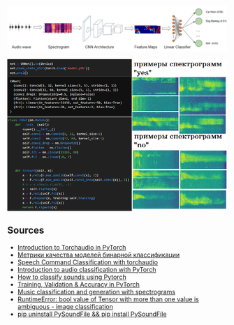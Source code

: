 ![](https://raw.githubusercontent.com/unton3ton/audiospecter/main/audioclassificator/Flow-4.png)


![](https://raw.githubusercontent.com/unton3ton/audiospecter/main/audioclassificator/92%25after2epochs.PNG)

## Sources

* [Introduction to Torchaudio in PyTorch](https://www.scaler.com/topics/pytorch/torchaudio-in-pytorch/)
* [Метрики качества моделей бинарной классификации](https://loginom.ru/blog/classification-quality)
* [Speech Command Classification with torchaudio](https://pytorch.org/tutorials/intermediate/speech_command_classification_with_torchaudio_tutorial.html)
* [Introduction to audio classification with PyTorch](https://learn.microsoft.com/en-us/training/modules/intro-audio-classification-pytorch/)
* [How to classify sounds using Pytorch](https://medium.com/analytics-vidhya/how-to-classify-sounds-using-pytorch-27c9f2d4d714)
* [Training, Validation & Accuracy in PyTorch](https://www.e2enetworks.com/blog/training-validation-accuracy-in-pytorch)
* [Music classification and generation with spectrograms](https://deeplearning.neuromatch.io/projects/ComputerVision/spectrogram_analysis.html)
* [RuntimeError: bool value of Tensor with more than one value is ambiguous - image classification](https://discuss.pytorch.org/t/runtimeerror-bool-value-of-tensor-with-more-than-one-value-is-ambiguous-image-classification/64123)
* [pip uninstall PySoundFile && pip install PySoundFile](https://stackoverflow.com/questions/78097861/how-to-solve-runtimeerror-couldnt-find-appropriate-backend-to-handle-uri-in-py)
